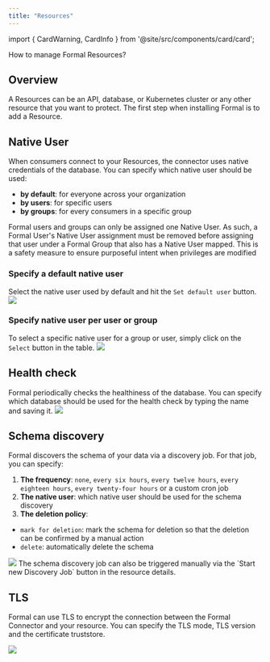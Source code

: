 ```yaml
---
title: "Resources"
---
```


import { CardWarning, CardInfo } from '@site/src/components/card/card';

<span className="page-description">How to manage Formal Resources?</span>

## Overview
A Resources can be an API, database, or Kubernetes cluster or any other resource that you want to protect. The first step when installing Formal is to add a Resource.

## Native User

When consumers connect to your Resources, the connector uses native credentials of the database. You can specify which native user should be used:
- **by default**: for everyone across your organization
- **by users**: for specific users
- **by groups**: for every consumers in a specific group

<CardWarning>
Formal users and groups can only be assigned one Native User. As such, a Formal User's Native User assignment must be removed before assigning that user under a Formal Group that also has a Native User mapped. This is a safety measure to ensure purposeful intent when privileges are modified
</CardWarning>

### Specify a default native user
Select the native user used by default and hit the `Set default user` button.
<img src="/img/default_native_user.png" />

### Specify native user per user or group
To select a specific native user for a group or user, simply click on the `Select` button in the table.
<img src="/img/native_user4.png" />

## Health check

Formal periodically checks the healthiness of the database. You can specify which database should be used for the health check by typing the name and saving it.
<img src="/img/db_health_check.png" />

## Schema discovery

Formal discovers the schema of your data via a discovery job. For that job, you can specify:
1. **The frequency**: `none`, `every six hours`, `every twelve hours`, `every eighteen hours`, `every twenty-four hours` or a custom cron job
2. **The native user**: which native user should be used for the schema discovery
3. **The deletion policy**:
  - `mark for deletion`: mark the schema for deletion so that the deletion can be confirmed by a manual action
  - `delete`: automatically delete the schema

<img src="/img/schema_discovery.png" />

<CardInfo>
  The schema discovery job can also be triggered manually via the `Start new Discovery Job` button in the resource details.
</CardInfo>

## TLS

Formal can use TLS to encrypt the connection between the Formal Connector and your resource. You can specify the TLS mode, TLS version and the certificate truststore.

<img src="/img/resource_tls_configuration.png" />
